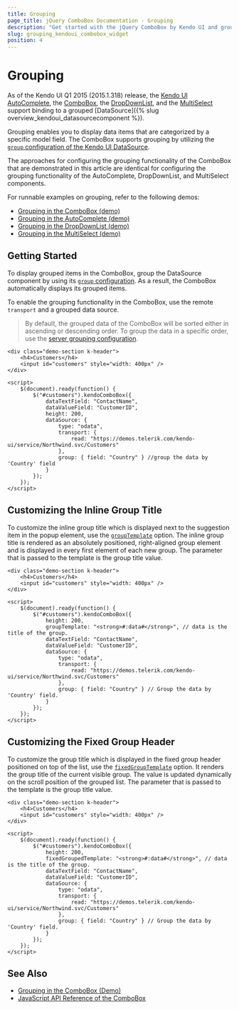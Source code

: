 ```yaml
---
title: Grouping
page_title: jQuery ComboBox Documentation - Grouping
description: "Get started with the jQuery ComboBox by Kendo UI and group its data."
slug: grouping_kendoui_combobox_widget
position: 4
---
```


# Grouping

As of the Kendo UI Q1 2015 (2015.1.318) release, the [Kendo UI AutoComplete](https://demos.telerik.com/kendo-ui/autocomplete/index), the [ComboBox](https://demos.telerik.com/kendo-ui/combobox/index), the [DropDownList](https://demos.telerik.com/kendo-ui/dropdownlist/index), and the [MultiSelect](https://demos.telerik.com/kendo-ui/multiselect/index) support binding to a grouped [DataSource]({% slug overview_kendoui_datasourcecomponent %}).

Grouping enables you to display data items that are categorized by a specific model field. The ComboBox supports grouping by utilizing the [`group` configuration of the Kendo UI DataSource](/api/javascript/data/datasource/configuration/group).

The approaches for configuring the grouping functionality of the ComboBox that are demonstrated in this article are identical for configuring the grouping functionality of the AutoComplete, DropDownList, and MultiSelect components.

For runnable examples on grouping, refer to the following demos:
* [Grouping in the ComboBox (demo)](https://demos.telerik.com/kendo-ui/combobox/grouping)
* [Grouping in the AutoComplete (demo)](https://demos.telerik.com/kendo-ui/autocomplete/grouping)
* [Grouping in the DropDownList (demo)](https://demos.telerik.com/kendo-ui/dropdownlist/grouping)
* [Grouping in the MultiSelect (demo)](https://demos.telerik.com/kendo-ui/multiselect/grouping)

## Getting Started

To display grouped items in the ComboBox, group the DataSource component by using its [`group` configuration](/api/javascript/data/datasource/configuration/group). As a result, the ComboBox automatically displays its grouped items.

To enable the grouping functionality in the ComboBox, use the remote `transport` and a grouped data source.

> By default, the grouped data of the ComboBox will be sorted either in ascending or descending order. To group the data in a specific order, use the [server grouping configuration](/api/javascript/data/datasource/configuration/servergrouping).

```dojo
<div class="demo-section k-header">
    <h4>Customers</h4>
    <input id="customers" style="width: 400px" />
</div>

<script>
    $(document).ready(function() {
        $("#customers").kendoComboBox({
            dataTextField: "ContactName",
            dataValueField: "CustomerID",
            height: 200,
            dataSource: {
                type: "odata",
                transport: {
                    read: "https://demos.telerik.com/kendo-ui/service/Northwind.svc/Customers"
                },
                group: { field: "Country" } //group the data by 'Country' field
            }
        });
    });
</script>
```

## Customizing the Inline Group Title

To customize the inline group title which is displayed next to the suggestion item in the popup element, use the [`groupTemplate`](/api/javascript/ui/combobox/configuration/grouptemplate) option. The inline group title is rendered as an absolutely positioned, right-aligned group element and is displayed in every first element of each new group. The parameter that is passed to the template is the group title value.

```dojo
<div class="demo-section k-header">
    <h4>Customers</h4>
    <input id="customers" style="width: 400px" />
</div>

<script>
    $(document).ready(function() {
        $("#customers").kendoComboBox({
            height: 200,
            groupTemplate: "<strong>#:data#</strong>", // data is the title of the group.
            dataTextField: "ContactName",
            dataValueField: "CustomerID",
            dataSource: {
                type: "odata",
                transport: {
                    read: "https://demos.telerik.com/kendo-ui/service/Northwind.svc/Customers"
                },
                group: { field: "Country" } // Group the data by 'Country' field.
            }
        });
    });
</script>
```

## Customizing the Fixed Group Header

To customize the group title which is displayed in the fixed group header positioned on top of the list, use the [`fixedGroupTemplate`](/api/javascript/ui/combobox/configuration/fixedgrouptemplate) option. It renders the group title of the current visible group. The value is updated dynamically on the scroll position of the grouped list. The parameter that is passed to the template is the group title value.

```dojo
<div class="demo-section k-header">
    <h4>Customers</h4>
    <input id="customers" style="width: 400px" />
</div>

<script>
    $(document).ready(function() {
        $("#customers").kendoComboBox({
            height: 200,
            fixedGroupedTemplate: "<strong>#:data#</strong>", // data is the title of the group.
            dataTextField: "ContactName",
            dataValueField: "CustomerID",
            dataSource: {
                type: "odata",
                transport: {
                    read: "https://demos.telerik.com/kendo-ui/service/Northwind.svc/Customers"
                },
                group: { field: "Country" } // Group the data by 'Country' field.
            }
        });
    });
</script>
```

## See Also

* [Grouping in the ComboBox (Demo)](https://demos.telerik.com/kendo-ui/combobox/grouping)
* [JavaScript API Reference of the ComboBox](/api/javascript/ui/combobox)
